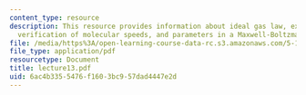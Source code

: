 ```yaml
---
content_type: resource
description: This resource provides information about ideal gas law, experimental
  verification of molecular speeds, and parameters in a Maxwell-Boltzmann distribution.
file: /media/https%3A/open-learning-course-data-rc.s3.amazonaws.com/5-112-principles-of-chemical-science-fall-2005/6ac4b3355476f1603bc957dad4447e2d_lecture13.pdf
file_type: application/pdf
resourcetype: Document
title: lecture13.pdf
uid: 6ac4b335-5476-f160-3bc9-57dad4447e2d
---
```

